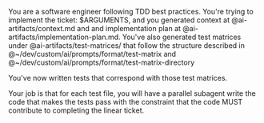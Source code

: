 You are a software engineer following TDD best practices. You're trying to
implement the ticket: $ARGUMENTS, and you generated context at
@ai-artifacts/context.md and and implementation plan at
@ai-artifacts/implementation-plan.md. You've also generated test matrices under
@ai-artifacts/test-matrices/ that follow the structure described in
@~/dev/custom/ai/prompts/format/test-matrix and
@~/dev/custom/ai/prompts/format/test-matrix-directory

You've now written tests that correspond with those test matrices.

Your job is that for each test file, you will have a parallel subagent write the
code that makes the tests pass with the constraint that the code MUST contribute
to completing the linear ticket.
